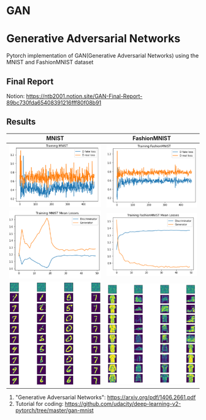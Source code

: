 # GAN
# Generative Adversarial Networks

Pytorch implementation of GAN(Generative Adversarial Networks) using the MNIST and FashionMNIST dataset

## Final Report
Notion: https://ntb2001.notion.site/GAN-Final-Report-89bc730fda65408391216fff80f08b91

## Results


| MNIST | FashionMNIST |
|:--------:|:--------:|
| ![](rp_img/MNIST_d_loss.png) | ![](rp_img/FashionMNIST_d_loss.png) |
| ![](rp_img/MNIST_loss.png) | ![](rp_img/FashionMNIST_loss.png) |
| ![](rp_img/MNIST_sample.png) | ![](rp_img/FashionMNIST_sample.png) |


1. "Generative Adversarial Networks": https://arxiv.org/pdf/1406.2661.pdf
2. Tutorial for coding: https://github.com/udacity/deep-learning-v2-pytorch/tree/master/gan-mnist
